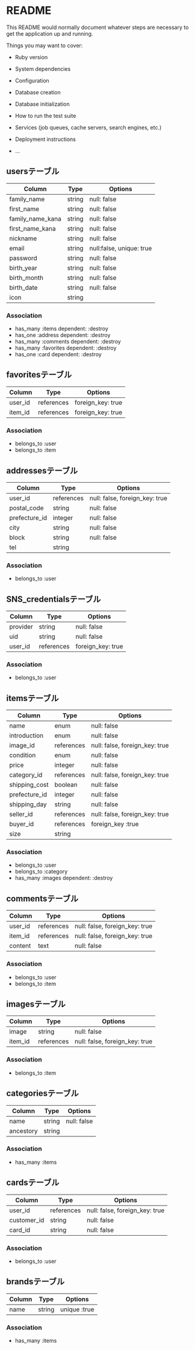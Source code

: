 # README

This README would normally document whatever steps are necessary to get the
application up and running.

Things you may want to cover:

* Ruby version

* System dependencies

* Configuration

* Database creation

* Database initialization

* How to run the test suite

* Services (job queues, cache servers, search engines, etc.)

* Deployment instructions

* ...

## usersテーブル
|Column|Type|Options|
|------|----|-------|
|family_name|string|null: false|
|first_name|string|null: false|
|family_name_kana|string|null: false|
|first_name_kana|string|null: false|
|nickname|string|null: false|
|email|string|null:false, unique: true|
|password|string|null: false|
|birth_year|string|null: false|
|birth_month|string|null: false|
|birth_date|string|null: false|
|icon|string||

### Association
- has_many :items dependent: :destroy
- has_one :address  dependent: :destroy
- has_many :comments  dependent: :destroy
- has_many :favorites dependent: :destroy
- has_one :card dependent: :destroy

## favoritesテーブル
|Column|Type|Options|
|------|----|-------|
|user_id|references|foreign_key: true|
|item_id|references|foreign_key: true|

### Association
- belongs_to :user
- belongs_to :item


## addressesテーブル
|Column|Type|Options|
|------|----|-------|
|user_id|references|null: false, foreign_key: true|
|postal_code|string|null: false|
|prefecture_id|integer|null: false|
|city|string|null: false|
|block|string|null: false|
|tel|string||

### Association
- belongs_to :user


## SNS_credentialsテーブル
|Column|Type|Options|
|------|----|-------|
|provider|string|null: false|
|uid|string|null: false|
|user_id|references|foreign_key: true|

### Association
- belongs_to :user


## itemsテーブル
|Column|Type|Options|
|------|----|-------|
|name|enum|null: false|
|introduction|enum|null: false|
|image_id|references|null: false, foreign_key: true|
|condition|enum|null: false|
|price|integer|null: false|
|category_id|references|null: false, foreign_key: true|
|shipping_cost|boolean|null: false|
|prefecture_id|integer|null: false|
|shipping_day|string|null: false|
|seller_id|references|null: false, foreign_key: true|
|buyer_id|references|foreign_key :true|
|size|string||

### Association
- belongs_to :user
- belongs_to :category
- has_many :images dependent: :destroy


## commentsテーブル
|Column|Type|Options|
|------|----|-------|
|user_id|references|null: false, foreign_key: true|
|item_id|references|null: false, foreign_key: true|
|content|text|null: false|

### Association
- belongs_to :user
- belongs_to :item


## imagesテーブル
|Column|Type|Options|
|------|----|-------|
|image|string|null: false|
|item_id|references|null: false, foreign_key: true|

### Association
- belongs_to :item


## categoriesテーブル
|Column|Type|Options|
|------|----|-------|
|name|string|null: false|
|ancestory|string||

### Association
- has_many :items


## cardsテーブル
|Column|Type|Options|
|------|----|-------|
|user_id|references|null: false, foreign_key: true|
|customer_id|string|null: false|
|card_id|string|null: false|
### Association
- belongs_to :user


## brandsテーブル
|Column|Type|Options|
|------|----|-------|
|name|string|unique :true|

### Association
- has_many :items

